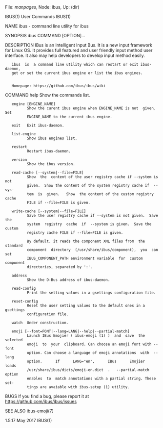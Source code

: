 File: *manpages*,  Node: ibus,  Up: (dir)

IBUS(1)                          User Commands                         IBUS(1)



NAME
       ibus - command line utility for ibus


SYNOPSIS
       ibus COMMAND [OPTION]...


DESCRIPTION
       IBus is an Intelligent Input Bus. It is a new input framework for Linux
       OS. It provides full featured  and  user  friendly  input  method  user
       interface.  It also may help developers to develop input method easily.


       ibus  is  a command line utility which can restart or exit ibus-daemon,
       get or set the current ibus engine or list the ibus engines.


       Homepage: https://github.com/ibus/ibus/wiki


COMMAND
       help   Show the commands list.

       engine [ENGINE_NAME]
              Show the curent ibus engine when ENGINE_NAME is not  given.  Set
              ENGINE_NAME to the current ibus engine.

       exit   Exit ibus-daemon.

       list-engine
              Show ibus engines list.

       restart
              Restart ibus-daemon.

       version
              Show the ibus version.

       read-cache [--system|--file=FILE]
              Show  the  content of the user registry cache if --system is not
              given.  Show the content of the system registry cache if  --sys‐
              tem  is  given.   Show  the content of the custom registry cache
              FILE if --file=FILE is given.

       write-cache [--system|--file=FILE]
              Save the user registry cache if --system is not given.  Save the
              system  registry  cache  if  --system is given.  Save the custom
              registry cache FILE if --file=FILE is given.

              By default, it reads the component XML files from  the  standard
              component  directory  (/usr/share/ibus/component),  you  can set
              IBUS_COMPONENT_PATH environment variable  for  custom  component
              directories, separated by ':'.

       address
              Show the D-Bus address of ibus-daemon.

       read-config
              Print the setting values in a gsettings configuration file.

       reset-config
              Reset the user setting values to the default ones in a gsettings
              configuration file.

       watch  Under construction.

       emoji [--font=FONT|--lang=LANG|--help|--partial-match]
              Launch IBus Emojier ( ibus-emoji (1) )  and  save  the  selected
              emoji  to  your  clipboard. Can choose an emoji font with --font
              option. Can choose a language of emoji annotations  with  --lang
              option.      If      LANG="en",      IBus      Emojier     loads
              /usr/share/ibus/dicts/emoji-en.dict  .   --partial-match  option
              enables  to  match annotations with a partial string. These set‐
              tings are avaiable with ibus-setup (1) utility.


BUGS
       If     you     find     a     bug,     please     report     it      at
       https://github.com/ibus/ibus/issues


SEE ALSO
       ibus-emoji(7)



1.5.17                             May 2017                            IBUS(1)
